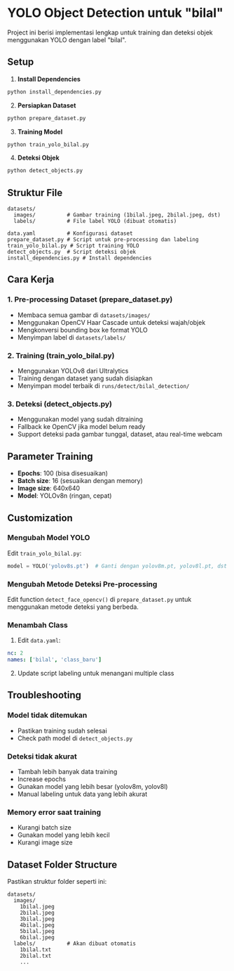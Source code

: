 # YOLO Object Detection untuk "bilal"

Project ini berisi implementasi lengkap untuk training dan deteksi objek menggunakan YOLO dengan label "bilal".

## Setup

1. **Install Dependencies**
```bash
python install_dependencies.py
```

2. **Persiapkan Dataset**
```bash
python prepare_dataset.py
```

3. **Training Model**
```bash
python train_yolo_bilal.py
```

4. **Deteksi Objek**
```bash
python detect_objects.py
```

## Struktur File

```
datasets/
  images/          # Gambar training (1bilal.jpeg, 2bilal.jpeg, dst)
  labels/          # File label YOLO (dibuat otomatis)

data.yaml          # Konfigurasi dataset
prepare_dataset.py # Script untuk pre-processing dan labeling
train_yolo_bilal.py # Script training YOLO
detect_objects.py  # Script deteksi objek
install_dependencies.py # Install dependencies
```

## Cara Kerja

### 1. Pre-processing Dataset (prepare_dataset.py)
- Membaca semua gambar di `datasets/images/`
- Menggunakan OpenCV Haar Cascade untuk deteksi wajah/objek
- Mengkonversi bounding box ke format YOLO
- Menyimpan label di `datasets/labels/`

### 2. Training (train_yolo_bilal.py)
- Menggunakan YOLOv8 dari Ultralytics
- Training dengan dataset yang sudah disiapkan
- Menyimpan model terbaik di `runs/detect/bilal_detection/`

### 3. Deteksi (detect_objects.py)
- Menggunakan model yang sudah ditraining
- Fallback ke OpenCV jika model belum ready
- Support deteksi pada gambar tunggal, dataset, atau real-time webcam

## Parameter Training

- **Epochs**: 100 (bisa disesuaikan)
- **Batch size**: 16 (sesuaikan dengan memory)
- **Image size**: 640x640
- **Model**: YOLOv8n (ringan, cepat)

## Customization

### Mengubah Model YOLO
Edit `train_yolo_bilal.py`:
```python
model = YOLO('yolov8s.pt')  # Ganti dengan yolov8m.pt, yolov8l.pt, dst
```

### Mengubah Metode Deteksi Pre-processing
Edit function `detect_face_opencv()` di `prepare_dataset.py` untuk menggunakan metode deteksi yang berbeda.

### Menambah Class
1. Edit `data.yaml`:
```yaml
nc: 2
names: ['bilal', 'class_baru']
```

2. Update script labeling untuk menangani multiple class

## Troubleshooting

### Model tidak ditemukan
- Pastikan training sudah selesai
- Check path model di `detect_objects.py`

### Deteksi tidak akurat
- Tambah lebih banyak data training
- Increase epochs
- Gunakan model yang lebih besar (yolov8m, yolov8l)
- Manual labeling untuk data yang lebih akurat

### Memory error saat training
- Kurangi batch size
- Gunakan model yang lebih kecil
- Kurangi image size

## Dataset Folder Structure

Pastikan struktur folder seperti ini:
```
datasets/
  images/
    1bilal.jpeg
    2bilal.jpeg
    3bilal.jpeg
    4bilal.jpeg
    5bilal.jpeg
    6bilal.jpeg
  labels/          # Akan dibuat otomatis
    1bilal.txt
    2bilal.txt
    ...
```
